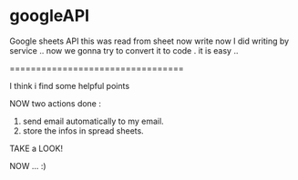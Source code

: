# googleAPI
Google sheets API
 this was read from sheet
 now write
 now I did writing by service .. now we gonna try to convert it to code . it is easy .. 


 =================================


 I think i find some helpful points

 NOW two actions done :
 1. send email automatically to my email.
 2. store the infos in spread sheets. 

 TAKE a LOOK!

 NOW ... :) 